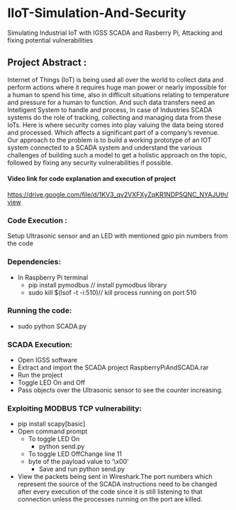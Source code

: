 # IIoT-Simulation-And-Security
Simulating Industrial IoT with IGSS SCADA and Rasberry Pi, Attacking and fixing potential vulnerabilities

## Project Abstract :

Internet of Things (IoT) is being used all over the world to collect data
and perform actions where it requires huge man power or nearly impossible
for a human to spend his time, also in difficult situations relating to
temperature and pressure for a human to function. And such data transfers
need an Intelligent System to handle and process, In case of Industries
SCADA systems do the role of tracking, collecting and managing data from
these IoTs. Here is where security comes into play valuing the data being
stored and processed. Which affects a significant part of a company’s
revenue. Our approach to the problem is to build a working prototype of an
IOT system connected to a SCADA system and understand the various
challenges of building such a model to get a holistic approach on the
topic, followed by fixing any security vulnerabilities if possible.

#### Video link for code explanation and execution of project
https://drive.google.com/file/d/1KV3_qv2VXFXyZqKR1NDP5QNC_NYAJUth/view

### Code Execution :
Setup Ultrasonic sensor and an LED with mentioned gpio pin numbers from
the code
### Dependencies:
* In Raspberry Pi terminal
  * pip install pymodbus // install pymodbus library
  * sudo kill $(lsof -t -i:510)// kill process running on port 510
    
### Running the code:
* sudo python SCADA.py

### SCADA Execution:
* Open IGSS software
* Extract and import the SCADA project RaspberryPiAndSCADA.rar
* Run the project
* Toggle LED On and Off
* Pass objects over the Ultrasonic sensor to see the counter
increasing.

### Exploiting MODBUS TCP vulnerability:
* pip install scapy[basic]
* Open command prompt
  * To toggle LED On
    * python send.py
  * To toggle LED OffChange line 11
  * byte of the payload value to ‘\x00’
    * Save and run python send.py
* View the packets being sent in Wireshark.The port numbers which
represent the source of the SCADA instructions need to be changed
after every execution of the code since it is still listening to
that connection unless the processes running on the port are killed. 
